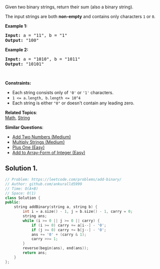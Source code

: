 # [](https://leetcode.com/problems/add-binary/)

<p>Given two binary strings, return their sum (also a binary string).</p>

<p>The input strings are both <strong>non-empty</strong> and contains only characters <code>1</code> or&nbsp;<code>0</code>.</p>

<p><strong>Example 1:</strong></p>

<pre><strong>Input:</strong> a = "11", b = "1"
<strong>Output:</strong> "100"</pre>

<p><strong>Example 2:</strong></p>

<pre><strong>Input:</strong> a = "1010", b = "1011"
<strong>Output:</strong> "10101"</pre>

<p>&nbsp;</p>
<p><strong>Constraints:</strong></p>

<ul>
	<li>Each string consists only of <code>'0'</code> or <code>'1'</code> characters.</li>
	<li><code>1 &lt;= a.length, b.length &lt;= 10^4</code></li>
	<li>Each string is either <code>"0"</code> or doesn't contain any leading zero.</li>
</ul>


**Related Topics**:  
[Math](https://leetcode.com/tag/math/), [String](https://leetcode.com/tag/string/)

**Similar Questions**:
* [Add Two Numbers (Medium)](https://leetcode.com/problems/add-two-numbers/)
* [Multiply Strings (Medium)](https://leetcode.com/problems/multiply-strings/)
* [Plus One (Easy)](https://leetcode.com/problems/plus-one/)
* [Add to Array-Form of Integer (Easy)](https://leetcode.com/problems/add-to-array-form-of-integer/)

## Solution 1.

```cpp
// Problem: https://leetcode.com/problems/add-binary/
// Author: github.com/ankuralld5999
// Time: O(A+B)
// Space: O(1)
class Solution {
public:
    string addBinary(string a, string b) {
        int i = a.size() - 1, j = b.size() - 1, carry = 0;
        string ans;
        while (i >= 0 || j >= 0 || carry) {
            if (i >= 0) carry += a[i--] - '0';
            if (j >= 0) carry += b[j--] - '0';
            ans += '0' + (carry & 1);
            carry >>= 1;
        }
        reverse(begin(ans), end(ans));
        return ans;
    }
};
```
